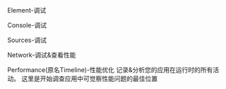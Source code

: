 Element-调试

Console-调试

Sources-调试

Network-调试&查看性能

Performance(原名Timeline)-性能优化
记录&分析您的应用在运行时的所有活动。 这里是开始调查应用中可觉察性能问题的最佳位置


